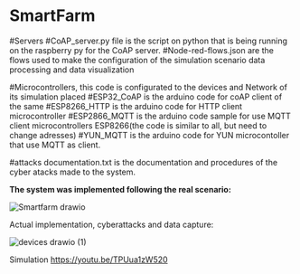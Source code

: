 # SmartFarm


#Servers
#CoAP_server.py file is the script on python that is being running on the raspberry py for the CoAP server.
#Node-red-flows.json are the flows used to make the configuration of the simulation scenario data processing and data visualization

#Microcontrollers, this code is configurated to the devices and Network of its simulation placed
#ESP32_CoAP is the arduino code for coAP client of the same
#ESP8266_HTTP is the arduino code for HTTP client microcontroller
#ESP2866_MQTT is the arduino code sample for use MQTT client microcontrollers ESP8266(the code is similar to all, but need to change adresses)
#YUN_MQTT is the arduino code for YUN microcontoller that use MQTT as client.


#attacks documentation.txt is the documentation and procedures of the cyber atacks made to the system.

**The system was implemented following the real scenario:**

![Smartfarm drawio](https://github.com/Rafaeljff/SmartFarm/assets/45770575/fe61c642-b1a6-43f0-afa2-059587ae05e5)


Actual implementation, cyberattacks and data capture:

![devices drawio (1)](https://github.com/Rafaeljff/SmartFarm/assets/45770575/dfb76e28-8946-46be-86c4-165095a88a6d)

Simulation
https://youtu.be/TPUua1zW520
